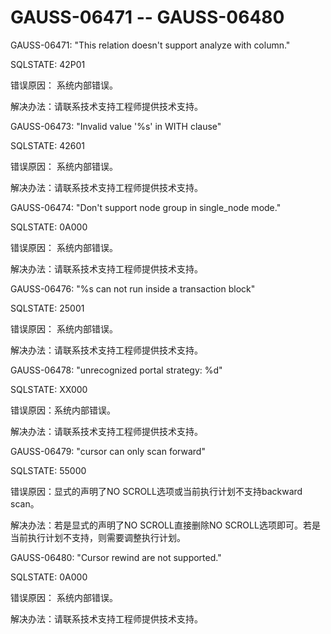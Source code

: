# GAUSS-06471 -- GAUSS-06480<a name="ZH-CN_TOPIC_0000001208140163"></a>

GAUSS-06471: "This relation doesn't support analyze with column."

SQLSTATE: 42P01

错误原因： 系统内部错误。

解决办法：请联系技术支持工程师提供技术支持。

GAUSS-06473: "Invalid value '%s' in WITH clause"

SQLSTATE: 42601

错误原因： 系统内部错误。

解决办法：请联系技术支持工程师提供技术支持。

GAUSS-06474: "Don't support node group in single\_node mode."

SQLSTATE: 0A000

错误原因： 系统内部错误。

解决办法：请联系技术支持工程师提供技术支持。

GAUSS-06476: "%s can not run inside a transaction block"

SQLSTATE: 25001

错误原因： 系统内部错误。

解决办法：请联系技术支持工程师提供技术支持。

GAUSS-06478: "unrecognized portal strategy: %d"

SQLSTATE: XX000

错误原因：系统内部错误。

解决办法：请联系技术支持工程师提供技术支持。

GAUSS-06479: "cursor can only scan forward"

SQLSTATE: 55000

错误原因：显式的声明了NO SCROLL选项或当前执行计划不支持backward scan。

解决办法：若是显式的声明了NO SCROLL直接删除NO SCROLL选项即可。若是当前执行计划不支持，则需要调整执行计划。

GAUSS-06480: "Cursor rewind are not supported."

SQLSTATE: 0A000

错误原因： 系统内部错误。

解决办法：请联系技术支持工程师提供技术支持。

